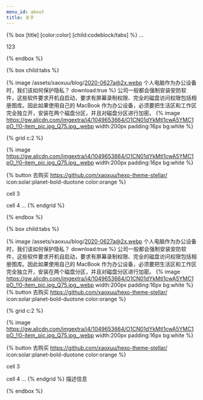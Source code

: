 ```yaml
---
menu_id: about
title: 关于
---
```



{% box [title] [color:color] [child:codeblock/tabs] %}
...

123

{% endbox %}




{% box child:tabs %}
 
{% image /assets/xaoxuu/blog/2020-0627a@2x.webp 个人电脑作为办公设备时，我们该如何保护隐私？ download:true %}
公司一般都会强制安装安防软件，这些软件要求开机自启动，要求有屏幕录制权限、完全的磁盘访问权限包括相册图库。因此如果使用自己的 MacBook 作为办公设备，必须要把生活区和工作区完全独立开，安装在两个磁盘分区，并且对磁盘分区进行加密。
{% image https://gw.alicdn.com/imgextra/i4/1049653664/O1CN01dYkMtl1cwA5YMC1pO_!!0-item_pic.jpg_Q75.jpg_.webp width:200px padding:16px bg:white %}



{% grid c:2 %}
<!-- cell -->
{% image https://gw.alicdn.com/imgextra/i4/1049653664/O1CN01dYkMtl1cwA5YMC1pO_!!0-item_pic.jpg_Q75.jpg_.webp width:200px padding:16px bg:white %}
<!-- cell -->
{% button 去购买 https://github.com/xaoxuu/hexo-theme-stellar/ icon:solar:planet-bold-duotone color:orange %}

<!-- cell -->
cell 3
<!-- cell -->
cell 4
...
{% endgrid %}

{% endbox %}





{% box child:tabs %}
 
{% image /assets/xaoxuu/blog/2020-0627a@2x.webp 个人电脑作为办公设备时，我们该如何保护隐私？ download:true %}
公司一般都会强制安装安防软件，这些软件要求开机自启动，要求有屏幕录制权限、完全的磁盘访问权限包括相册图库。因此如果使用自己的 MacBook 作为办公设备，必须要把生活区和工作区完全独立开，安装在两个磁盘分区，并且对磁盘分区进行加密。
{% image https://gw.alicdn.com/imgextra/i4/1049653664/O1CN01dYkMtl1cwA5YMC1pO_!!0-item_pic.jpg_Q75.jpg_.webp width:200px padding:16px bg:white %}
{% button 去购买 https://github.com/xaoxuu/hexo-theme-stellar/ icon:solar:planet-bold-duotone color:orange %}




{% grid c:2 %}
<!-- cell -->
{% image https://gw.alicdn.com/imgextra/i4/1049653664/O1CN01dYkMtl1cwA5YMC1pO_!!0-item_pic.jpg_Q75.jpg_.webp width:200px padding:16px bg:white %}
<!-- cell -->
{% button 去购买 https://github.com/xaoxuu/hexo-theme-stellar/ icon:solar:planet-bold-duotone color:orange %}

<!-- cell -->
cell 3
<!-- cell -->
cell 4
...
{% endgrid %}
描述信息

{% endbox %}


